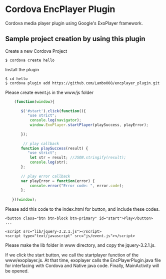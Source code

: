
# Cordova EncPlayer Plugin

Cordova media player plugin using Google's ExoPlayer framework.

## Sample project creation by using this plugin

Create a new Cordova Project

    $ cordova create hello
    
Install the plugin

    $ cd hello
    $ cordova plugin add https://github.com/Lambo008/encplayer_plugin.git
    

Please create event.js in the www/js folder

```js
    (function(window){
    
       $('#start').click(function(){
          "use strict";
           console.log(navigator);
           window.ExoPlayer.startPlayer(playSuccess, playError);
    
       });
    
        // play callback
       function playSuccess(result) {
          "use strict";
           let str = result; //JSON.stringify(result);
           console.log(str);               
       };
   
       // play error callback
       var playError = function(error) {
           console.error("Error code: ", error.code);
       };
   
   })(window);
```

Please add this code to the index.html for button, and include these codes.
```
<button class="btn btn-block btn-primary" id="start">Play</button>
...

<script src="lib/jquery-3.2.1.js"></script>
<script type="text/javascript" src="js/event.js"></script>

```
Please make the lib folder in www directory, and copy the jquery-3.2.1.js.

If we click the start button, we call the startplayer function of the www/exoplayer.js.
At that time, exoplayer calls the EncPlayerPlugin.java file for interfacing with Cordova and Native java code.
Finally, MainActivity will be opened.
